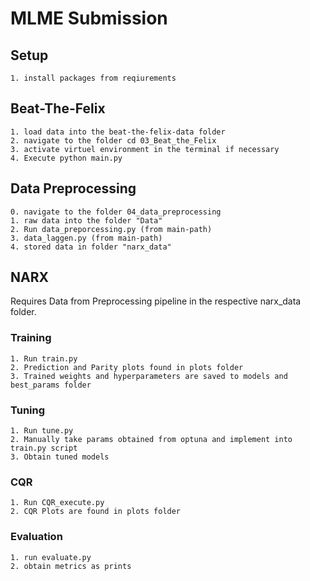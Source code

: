 # MLME Submission

## Setup
    1. install packages from reqiurements
      

## Beat-The-Felix
    1. load data into the beat-the-felix-data folder
    2. navigate to the folder cd 03_Beat_the_Felix
    3. activate virtuel environment in the terminal if necessary
    4. Execute python main.py
    

## Data Preprocessing
    0. navigate to the folder 04_data_preprocessing
    1. raw data into the folder "Data"
    2. Run data_preporcessing.py (from main-path)
    3. data_laggen.py (from main-path)
    4. stored data in folder "narx_data"

## NARX
  Requires Data from Preprocessing pipeline in the respective narx_data folder.
  
  ### Training
    1. Run train.py
    2. Prediction and Parity plots found in plots folder
    3. Trained weights and hyperparameters are saved to models and best_params folder
  ### Tuning
    1. Run tune.py 
    2. Manually take params obtained from optuna and implement into train.py script
    3. Obtain tuned models

  ### CQR
    1. Run CQR_execute.py
    2. CQR Plots are found in plots folder
  
  ### Evaluation
    1. run evaluate.py
    2. obtain metrics as prints

